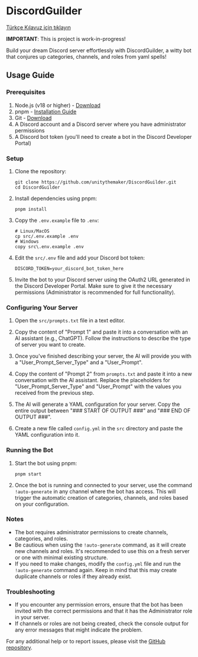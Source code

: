 # DiscordGuilder

[Türkçe Kılavuz için tıklayın](README_TR.md)

**IMPORTANT**: This is project is work-in-progress!

Build your dream Discord server effortlessly with DiscordGuilder, a witty bot that conjures up categories, channels, and roles from yaml spells!

## Usage Guide

### Prerequisites

1. Node.js (v18 or higher) - [Download](https://nodejs.org/)
2. pnpm - [Installation Guide](https://pnpm.io/installation)
3. Git - [Download](https://git-scm.com/downloads)
4. A Discord account and a Discord server where you have administrator permissions
5. A Discord bot token (you'll need to create a bot in the Discord Developer Portal)

### Setup

1. Clone the repository:
   ```
   git clone https://github.com/unitythemaker/DiscordGuilder.git
   cd DiscordGuilder
   ```

2. Install dependencies using pnpm:
   ```
   pnpm install
   ```

3. Copy the `.env.example` file to `.env`:
   ```
   # Linux/MacOS
   cp src/.env.example .env
   # Windows
   copy src\.env.example .env
   ```

4. Edit the `src/.env` file and add your Discord bot token:
   ```
   DISCORD_TOKEN=your_discord_bot_token_here
   ```

5. Invite the bot to your Discord server using the OAuth2 URL generated in the Discord Developer Portal. Make sure to give it the necessary permissions (Administrator is recommended for full functionality).

### Configuring Your Server

1. Open the `src/prompts.txt` file in a text editor.

2. Copy the content of "Prompt 1" and paste it into a conversation with an AI assistant (e.g., ChatGPT). Follow the instructions to describe the type of server you want to create.

3. Once you've finished describing your server, the AI will provide you with a "User_Prompt_Server_Type" and a "User_Prompt".

4. Copy the content of "Prompt 2" from `prompts.txt` and paste it into a new conversation with the AI assistant. Replace the placeholders for "User_Prompt_Server_Type" and "User_Prompt" with the values you received from the previous step.

5. The AI will generate a YAML configuration for your server. Copy the entire output between "### START OF OUTPUT ###" and "### END OF OUTPUT ###".

6. Create a new file called `config.yml` in the ``src`` directory and paste the YAML configuration into it.

### Running the Bot

1. Start the bot using pnpm:
   ```
   pnpm start
   ```

2. Once the bot is running and connected to your server, use the command `!auto-generate` in any channel where the bot has access. This will trigger the automatic creation of categories, channels, and roles based on your configuration.

### Notes

- The bot requires administrator permissions to create channels, categories, and roles.
- Be cautious when using the `!auto-generate` command, as it will create new channels and roles. It's recommended to use this on a fresh server or one with minimal existing structure.
- If you need to make changes, modify the `config.yml` file and run the `!auto-generate` command again. Keep in mind that this may create duplicate channels or roles if they already exist.

### Troubleshooting

- If you encounter any permission errors, ensure that the bot has been invited with the correct permissions and that it has the Administrator role in your server.
- If channels or roles are not being created, check the console output for any error messages that might indicate the problem.

For any additional help or to report issues, please visit the [GitHub repository](https://github.com/unitythemaker/DiscordGuilder).
